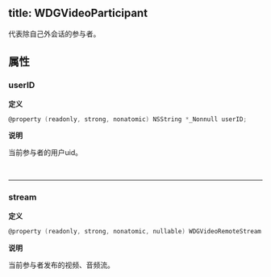 title: WDGVideoParticipant
---

代表除自己外会话的参与者。

## 属性

### userID

**定义**

```objectivec
@property (readonly, strong, nonatomic) NSString *_Nonnull userID;
```

**说明**

当前参与者的用户uid。

</br>

---

### stream

**定义**

```objectivec
@property (readonly, strong, nonatomic, nullable) WDGVideoRemoteStream *stream;
```

**说明**

当前参与者发布的视频、音频流。
